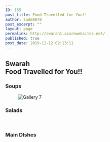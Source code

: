 ```yaml
---
ID: 155
post_title: Food Travelled for You!!
author: sude0070
post_excerpt: ""
layout: page
permalink: http://swarah1.azurewebsites.net/
published: true
post_date: 2019-12-12 02:13:11
---
```

<h2>Swarah<br />Food Travelled for You!!</h2>
<h3>Soups</h3>
<figure><img src="/wp-content/uploads/2019/12/gallery-7-5.jpg" alt="Gallery 7" /></figure>
<h3>Salads</h3>
<p> </p>
<h3>Main DIshes</h3>

<!-- wp:image -->
<figure class="wp-block-image"><img alt=""/></figure>
<!-- /wp:image -->